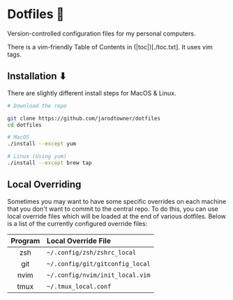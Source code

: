 # Dotfiles 📁

Version-controlled configuration files for my personal computers.

There is a vim-friendly Table of Contents in (|toc|)[./toc.txt]. It uses vim tags.

## Installation ⬇

There are slightly different install steps for MacOS & Linux.

```zsh
# Download the repo

git clone https://github.com/jarodtowner/dotfiles 
cd dotfiles

# MacOS
./install --except yum

# Linux (Using yum)
./install --except brew tap
```

## Local Overriding

Sometimes you may want to have some specific overrides on each machine that you don't want to commit to the central repo. To do this, you can use local override files which will be loaded at the end of various dotfiles. Below is a list of the currently configured override files: 

| Program | Local Override File             |
| :-----: | :------------------------------ |
|   zsh   | `~/.config/zsh/zshrc_local`     |
|   git   | `~/.config/git/gitconfig_local` |
|  nvim   | `~/.config/nvim/init_local.vim` |
|  tmux   | `~/.tmux_local.conf`            |

